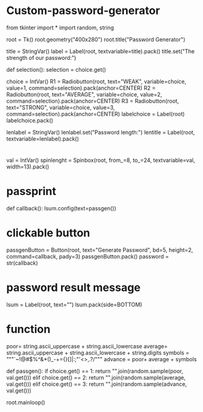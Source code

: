 # Custom-password-generator


from tkinter import *
import random, string


root = Tk()
root.geometry("400x280")
root.title("Password Generator")

title = StringVar()
label = Label(root, textvariable=title).pack()
title.set("The strength of our password:")



def selection():
    selection = choice.get()

choice = IntVar()
R1 = Radiobutton(root, text="WEAK", variable=choice, value=1, command=selection).pack(anchor=CENTER)
R2 = Radiobutton(root, text="AVERAGE", variable=choice, value=2, command=selection).pack(anchor=CENTER)
R3 = Radiobutton(root, text="STRONG", variable=choice, value=3, command=selection).pack(anchor=CENTER)
labelchoice = Label(root)
labelchoice.pack()


lenlabel = StringVar()
lenlabel.set("Password length:")
lentitle = Label(root, textvariable=lenlabel).pack()

#
val = IntVar()
spinlenght = Spinbox(root, from_=8, to_=24, textvariable=val, width=13).pack()

# passprint


def callback():
    lsum.config(text=passgen())


# clickable button
passgenButton = Button(root, text="Generate Password", bd=5, height=2, command=callback, pady=3)
passgenButton.pack()
password = str(callback)

# password result message
lsum = Label(root, text="")
lsum.pack(side=BOTTOM)

# function
poor= string.ascii_uppercase + string.ascii_lowercase
average= string.ascii_uppercase + string.ascii_lowercase + string.digits
symbols = """`~!@#$%^&*()_-+={}[]\|:;"'<>,.?/"""
advance = poor+ average + symbols


def passgen():
    if choice.get() == 1:
        return "".join(random.sample(poor, val.get()))
    elif choice.get() == 2:
        return "".join(random.sample(average, val.get()))
    elif choice.get() == 3:
        return "".join(random.sample(advance, val.get()))


root.mainloop()
